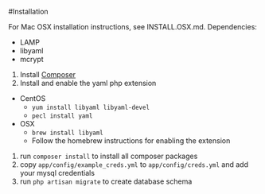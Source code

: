 #Installation

For Mac OSX installation instructions, see INSTALL.OSX.md. 
Dependencies:
* LAMP 
* libyaml  
* mcrypt


1.  Install [Composer](http://getcomposer.org/)
1.  Install and enable the yaml php extension
  * CentOS
    * `yum install libyaml libyaml-devel`
    * `pecl install yaml`
  * OSX
    * `brew install libyaml`
    * Follow the homebrew instructions for enabling the extension
1.  run `composer install` to install all composer packages
1.  copy `app/config/example_creds.yml` to `app/config/creds.yml` and add your mysql credentials
1.  run `php artisan migrate` to create database schema
